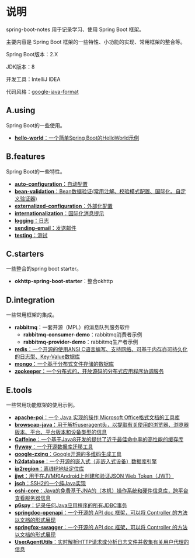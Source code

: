 # 说明

spring-boot-notes 用于记录学习、使用 Spring Boot 框架。

主要内容是 Spring Boot 框架的一些特性、小功能的实现、常用框架的整合等。

Spring Boot版本：2.X

JDK版本：8

开发工具：IntelliJ IDEA

代码风格：[google-java-format](https://github.com/google/google-java-format)

## A.using

Spring Boot的一些使用。

- [**hello-world**：一个简单Spring Boot的HelloWorld示例](MD/hello/Hello-World.md)

## B.features

Spring Boot的一些特性。

- [**auto-configuration**：自动配置](MD/feature/Creating-Your-Own-Auto-Configuration.md)
- [**bean-validation**：Bean数据验证(常用注解、校验模式配置、国际化、自定义验证器)](MD/feature/bean-validation.md)
- [**externalized-configuration**：外部化配置](MD/feature/Externalized-Configuration.md)
- [**internationalization**：国际化消息提示](MD/feature/Internationalization.md)
- [**logging**：日志](MD/feature/Logging.md)
- [**sending-email**：发送邮件](MD/feature/Sending-Email.md)
- [**testing**：测试](MD/feature/Testing.md)

## C.starters

一些整合的spring boot starter。

- **okhttp-spring-boot-starter**：整合okhttp

## D.integration

一些常用框架的集成。

- **rabbitmq**：一套开源（MPL）的消息队列服务软件
  - **rabbitmq-consumer-demo**：rabbitmq消费者示例
  - **rabbitmq-provider-demo**：rabbitmq生产者示例
- [**redis**：一个开源的使用ANSI C语言编写、支持网络、可基于内存亦可持久化的日志型、Key-Value数据库](MD/integration/integrate-redis.md)
- [**mongo**：一个基于分布式文件存储的数据库](MD/integration/integrate-mongodb.md)
- [**zookeeper**：一个分布式的，开放源码的分布式应用程序协调服务](MD/integration/integrate-zookeeper.md)

## E.tools

一些常用功能框架的使用示例。

- [**apache-poi**：一个 Java 实现的操作 Microsoft Office格式文档的工具库](MD/tool/apache-poi.md)
- [**browscap-java**：用于解析useragent头，以提取有关使用的浏览器、浏览器版本、平台、平台版本和设备类型的信息](MD/tool/browscap-java.md)
- [**Caffeine**：一个基于Java8开发的提供了近乎最佳命中率的高性能的缓存库](MD/tool/Caffeine.md)
- [**flyway**：一个开源数据库迁移工具](MD/tool/flyway.md)
- [**google-zxing**：Google开源的多维码生成工具](MD/tool/google-zxing.md)
- [**h2database**：一个开源的嵌入式（非嵌入式设备）数据库引擎](MD/tool/h2database.md)
- [**ip2region**：离线IP地址定位库](MD/tool/ip2region.md)
- [**jjwt**：用于在JVM和Android上创建和验证JSON Web Token（JWT）](MD/tool/JSON-Web-Tokens.md)
- [**jsch**：SSH2的一个纯Java实现](MD/tool/JSch.md)
- [**oshi-core**：Java的免费基于JNA的（本机）操作系统和硬件信息库，跨平台查看服务器信息](MD/tool/oshi.md)
- [**p6spy**：记录任何Java应用程序的所有JDBC事务](MD/tool/P6Spy.md)
- [**springdoc-openapi**：一个开源的 API doc 框架，可以将 Controller 的方法以文档的形式展现](MD/tool/springdoc-openapi.md)
- [**springfox-swagger**：一个开源的 API doc 框架，可以将 Controller 的方法以文档的形式展现](MD/tool/springfox-swagger.md)
- [**UserAgentUtils**：实时解析HTTP请求或分析日志文件并收集有关用户代理的信息](MD/tool/UserAgentUtils.md)
